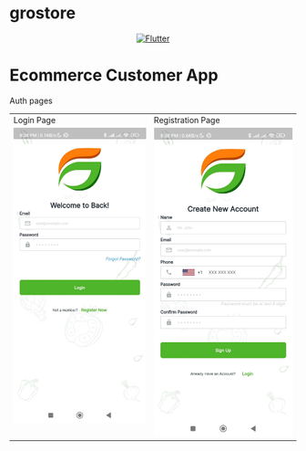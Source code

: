 # grostore


  <p style="color:blue" align="center"><a href="https://flutter.dev" target="_blank"><img src="https://storage.googleapis.com/cms-storage-bucket/6a07d8a62f4308d2b854.svg" width="400" alt="Flutter"></a></p>

<h1>
  Ecommerce Customer App
</h1>
<p>Auth pages</p>


<table>
  <tr>
    <td>Login Page</td>
     <td>Registration Page</td>
  </tr>
  <tr>
    <td valign="top"><img src="https://github.com/TusarMolla/flutter_projects/blob/main/ecommerce_customer_app/ss/1.jpg" alt="isolated" width="300"/></td>
    <td valign="top"><img src="https://github.com/TusarMolla/flutter_projects/blob/main/ecommerce_customer_app/ss/2.jpg" alt="isolated" width="300"/></td>
  </tr>
 </table>



